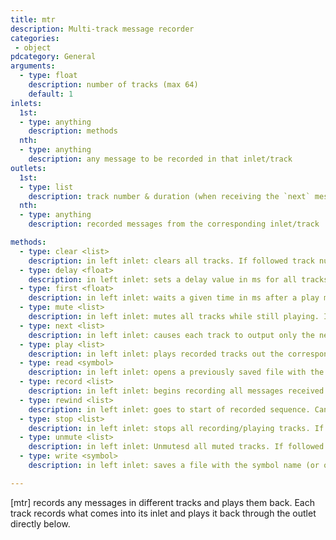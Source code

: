 ```yaml
---
title: mtr
description: Multi-track message recorder
categories:
 - object
pdcategory: General
arguments:
  - type: float
    description: number of tracks (max 64)
    default: 1
inlets:
  1st:
  - type: anything
    description: methods
  nth:
  - type: anything
    description: any message to be recorded in that inlet/track
outlets:
  1st:
  - type: list
    description: track number & duration (when receiving the `next` message)
  nth:
  - type: anything
    description: recorded messages from the corresponding inlet/track

methods:
  - type: clear <list>
    description: in left inlet: clears all tracks. If followed track numbers, clears those track(s). In other inlets: clears corresponding track
  - type: delay <float>
    description: in left inlet: sets a delay value in ms for all tracks to start playing. In other inlets: sets a delay time to that track only
  - type: first <float>
    description: in left inlet: waits a given time in ms after a play message is received before playing back. Unlike delay, first does not alter the delta time value of the first event in a track, it just waits a certain time (in addition to the first delta time) before playing back from the beginning. In other inlets: waits only corresponding track
  - type: mute <list>
    description: in left inlet: mutes all tracks while still playing. If followed by track numbers, it mutes those track(s). In other inlets: mutes corresponding track
  - type: next <list>
    description: in left inlet: causes each track to output only the next message in its recorded sequence (the track number and the delta time of each message being output are sent out the leftmost outlet as a list). If followed track numbers, outputs the next message stored in those tracks. In other inlets: outputs the next message stored on corresponding track
  - type: play <list>
    description: in left inlet: plays recorded tracks out the corresponding outlets in the same rhythm/speed as recorded. If followed by track numbers, it plays those tracks. In other inlets: plays corresponding track
  - type: read <symbol>
    description: in left inlet: opens a previously saved file with the symbol name (or opens a dialog box if no symbol is given). In other inlets: opens a file containing only the track that corresponds to the inlet
  - type: record <list>
    description: in left inlet: begins recording all messages received in the other inlets. If followed by track numbers, it begins recording those tracks. In other inlets: begins recording corresponding track
  - type: rewind <list>
    description: in left inlet: goes to start of recorded sequence. Can be used when using the 'next' message. If [mtr] is playing or recording, a stop message should precede it. If followed by track numbers, it rewinds those tracks. In other inlets: rewinds corresponding track
  - type: stop <list>
    description: in left inlet: stops all recording/playing tracks. If followed by track numbers, it stops those tracks. In other inlets: stops corresponding track
  - type: unmute <list>
    description: in left inlet: Unmutesd all muted tracks. If followed by track numbers, it unmutes those tracks. In other inlets: unmute corresponding track
  - type: write <symbol>
    description: in left inlet: saves a file with the symbol name (or opens a dialog box if no symbol is given). In other inlets: saves corresponding track

---
```


[mtr] records any messages in different tracks and plays them back. Each track records what comes into its inlet and plays it back through the outlet directly below.

